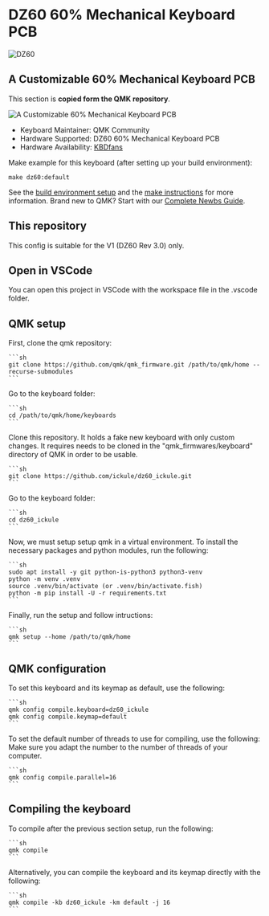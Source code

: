 # DZ60 60% Mechanical Keyboard PCB

![DZ60](https://cdn.shopify.com/s/files/1/1473/3902/products/c_1.jpg)

## A Customizable 60% Mechanical Keyboard PCB

This section is **copied form the QMK repository**.

![A Customizable 60% Mechanical Keyboard PCB](https://cdn.shopify.com/s/files/1/1473/3902/files/1_03_abb48769-9486-44bd-a761-7cd39d7e1bda.jpg)

* Keyboard Maintainer: QMK Community
* Hardware Supported: DZ60 60% Mechanical Keyboard PCB
* Hardware Availability: [KBDfans](https://kbdfans.com/collections/60/products/dz60-60-pcb)

Make example for this keyboard (after setting up your build environment):

    make dz60:default

See the [build environment setup](https://docs.qmk.fm/#/getting_started_build_tools) and the [make instructions](https://docs.qmk.fm/#/getting_started_make_guide) for more information. Brand new to QMK? Start with our [Complete Newbs Guide](https://docs.qmk.fm/#/newbs).

## This repository

This config is suitable for the V1 (DZ60 Rev 3.0) only.

## Open in VSCode

You can open this project in VSCode with the workspace file in the .vscode folder.

## QMK setup

First, clone the qmk repository:

    ```sh
    git clone https://github.com/qmk/qmk_firmware.git /path/to/qmk/home --recurse-submodules
    ```

Go to the keyboard folder:

    ```sh
    cd /path/to/qmk/home/keyboards
    ```

Clone this repository. It holds a fake new keyboard with only custom changes. It requires needs to be cloned in the "qmk_firmwares/keyboard" directory of QMK in order to be usable.

    ```sh
    git clone https://github.com/ickule/dz60_ickule.git
    ```

Go to the keyboard folder:

    ```sh
    cd dz60_ickule
    ```

Now, we must setup setup qmk in a virtual environment.
To install the necessary packages and python modules, run the following:

    ```sh
    sudo apt install -y git python-is-python3 python3-venv
    python -m venv .venv
    source .venv/bin/activate (or .venv/bin/activate.fish)
    python -m pip install -U -r requirements.txt
    ```

Finally, run the setup and follow intructions:

    ```sh
    qmk setup --home /path/to/qmk/home
    ```

## QMK configuration

To set this keyboard and its keymap as default, use the following:

    ```sh
    qmk config compile.keyboard=dz60_ickule
    qmk config compile.keymap=default
    ```

To set the default number of threads to use for compiling, use the following:
Make sure you adapt the number to the number of threads of your computer.

    ```sh
    qmk config compile.parallel=16
    ```

## Compiling the keyboard

To compile after the previous section setup, run the following:

    ```sh
    qmk compile
    ```

Alternatively, you can compile the keyboard and its keymap directly with the following:

    ```sh
    qmk compile -kb dz60_ickule -km default -j 16
    ```
